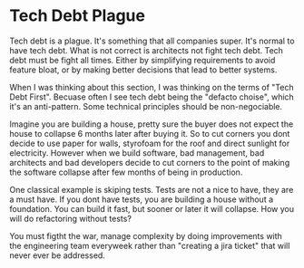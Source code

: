 # Tech Debt Plague

Tech debt is a plague. It's something that all companies super. It's normal to have tech debt. What is not correct is architects not fight tech debt. Tech debt must be fight all times. Either by simplifying requirements to avoid feature bloat, or by making better decisions that lead to better systems.

When I was thinking about this section, I was thinking on the terms of "Tech Debt First". Becuase often I see tech debt being the "defacto choise", which it's an anti-pattern. Some technical principles should be non-negociable. 

Imagine you are building a house, pretty sure the buyer does not expect the house to collapse 6 months later after buying it. So to cut corners you dont decide to use paper for walls, styrofoam for the roof and direct sunlight for electricity. However when we build software, bad management, bad architects and bad developers decide to cut corners to the point of making the software collapse after few months of being in production.

One classical example is skiping tests. Tests are not a nice to have, they are a must have. If you dont have tests, you are building a house without a foundation. You can build it fast, but sooner or later it will collapse. How you will do refactoring without tests? 

You must figtht the war, manage complexity by doing improvements with the engineering team everyweek rather than "creating a jira ticket" that will never ever be addressed.